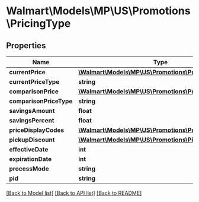 # Walmart\Models\MP\US\Promotions\PricingType

## Properties

Name | Type | Description | Notes
------------ | ------------- | ------------- | -------------
**currentPrice** | [**\Walmart\Models\MP\US\Promotions\PromotionsPrice**](PromotionsPrice.md) |  |
**currentPriceType** | **string** |  |
**comparisonPrice** | [**\Walmart\Models\MP\US\Promotions\PromotionsPrice**](PromotionsPrice.md) |  | [optional]
**comparisonPriceType** | **string** |  | [optional]
**savingsAmount** | **float** |  | [optional]
**savingsPercent** | **float** |  | [optional]
**priceDisplayCodes** | [**\Walmart\Models\MP\US\Promotions\PriceDisplayCodes**](PriceDisplayCodes.md) |  | [optional]
**pickupDiscount** | [**\Walmart\Models\MP\US\Promotions\PickupDiscount**](PickupDiscount.md) |  | [optional]
**effectiveDate** | **int** |  | [optional]
**expirationDate** | **int** |  | [optional]
**processMode** | **string** |  | [optional]
**pid** | **string** |  | [optional]


[[Back to Model list]](./) [[Back to API list]](../../../../../README.md#supported-apis) [[Back to README]](../../../../../README.md)
